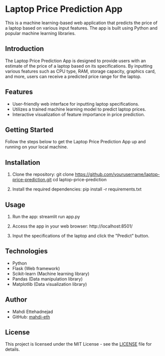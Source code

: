 # Laptop Price Prediction App

This is a machine learning-based web application that predicts the price of a laptop based on various input features. The app is built using Python and popular machine learning libraries.

## Introduction
The Laptop Price Prediction App is designed to provide users with an estimate of the price of a laptop based on its specifications. By inputting various features such as CPU type, RAM, storage capacity, graphics card, and more, users can receive a predicted price range for the laptop.

## Features
- User-friendly web interface for inputting laptop specifications.
- Utilizes a trained machine learning model to predict laptop prices.
- Interactive visualization of feature importance in price prediction.

## Getting Started
Follow the steps below to get the Laptop Price Prediction App up and running on your local machine.

## Installation
1. Clone the repository:
 git clone https://github.com/yourusername/laptop-price-prediction.git
 cd laptop-price-prediction

2. Install the required dependencies:
 pip install -r requirements.txt

## Usage
1. Run the app:
streamlit run app.py

2. Access the app in your web browser:
 http://localhost:8501/

3. Input the specifications of the laptop and click the "Predict" button.

## Technologies
- Python
- Flask (Web framework)
- Scikit-learn (Machine learning library)
- Pandas (Data manipulation library)
- Matplotlib (Data visualization library)

## Author
- Mahdi Ettehadnejad
- GitHub: [mahdi-eth](https://github.com/mahdi-eth)

## License
This project is licensed under the MIT License - see the [LICENSE](LICENSE) file for details.


